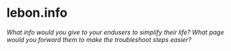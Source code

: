 # lebon.info

*What info would you give to your endusers to simplify their life?*
*What page would you forward them to make the troubleshoot steps easier?*